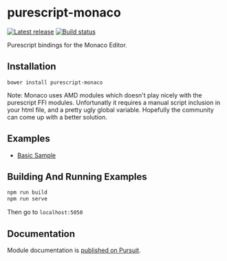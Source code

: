 # purescript-monaco

[![Latest release](http://img.shields.io/github/release/purescript/purescript-monaco.svg)](https://github.com/purescript/purescript-foreign/releases)
[![Build status](https://travis-ci.org/purescript/purescript-foreign.svg?branch=master)](https://travis-ci.org/purescript/purescript-foreign)

Purescript bindings for the Monaco Editor.

## Installation

```
bower install purescript-monaco
```

Note: Monaco uses AMD modules which doesn't play nicely with the purescript FFI modules.  Unfortunatly it requires a manual
script inclusion in your html file, and a pretty ugly global variable. Hopefully the community can come up with a better solution.

## Examples

- [Basic Sample](example/src/EditorBasic.purs)

## Building And Running Examples

```bash
npm run build
npm run serve
```

Then go to `localhost:5050`


## Documentation

Module documentation is [published on Pursuit](http://pursuit.purescript.org/packages/purescript-foreign).
